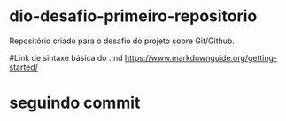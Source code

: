 # dio-desafio-primeiro-repositorio
Repositório criado para o desafio do projeto sobre Git/Github.

#Link de sintaxe básica do .md
https://www.markdownguide.org/getting-started/

# seguindo commit
